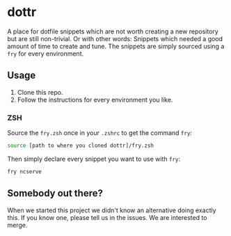 # dottr
A place for dotfile snippets which are not worth creating a new repository but are still non-trivial. Or with other words: Snippets which needed a good amount of time to create and tune. The snippets are simply sourced using a `fry` for every environment.

## Usage
1. Clone this repo.
2. Follow the instructions for every environment you like.

### ZSH
Source the `fry.zsh` once in your `.zshrc` to get the command `fry`:
```sh
source [path to where you cloned dottr]/fry.zsh
```
Then simply declare every snippet you want to use with `fry`:
```sh
fry ncserve
```

## Somebody out there?
When we started this project we didn't know an alternative doing exactly this. If you know one, please tell us in the issues. We are interested to merge.
